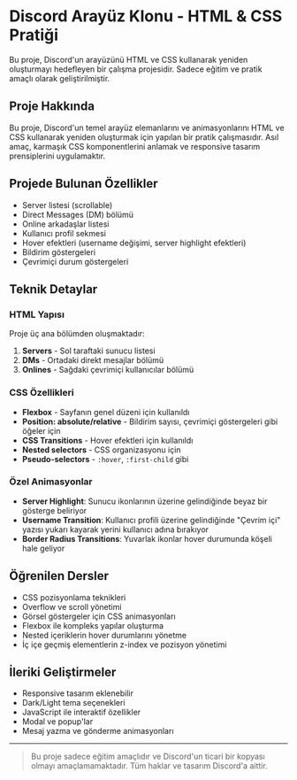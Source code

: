 # Discord Arayüz Klonu - HTML & CSS Pratiği

Bu proje, Discord'un arayüzünü HTML ve CSS kullanarak yeniden oluşturmayı hedefleyen bir çalışma projesidir. Sadece eğitim ve pratik amaçlı olarak geliştirilmiştir.

## Proje Hakkında

Bu proje, Discord'un temel arayüz elemanlarını ve animasyonlarını HTML ve CSS kullanarak yeniden oluşturmak için yapılan bir pratik çalışmasıdır. Asıl amaç, karmaşık CSS komponentlerini anlamak ve responsive tasarım prensiplerini uygulamaktır.

## Projede Bulunan Özellikler

- Server listesi (scrollable)
- Direct Messages (DM) bölümü
- Online arkadaşlar listesi
- Kullanıcı profil sekmesi
- Hover efektleri (username değişimi, server highlight efektleri)
- Bildirim göstergeleri
- Çevrimiçi durum göstergeleri

## Teknik Detaylar

### HTML Yapısı

Proje üç ana bölümden oluşmaktadır:
1. **Servers** - Sol taraftaki sunucu listesi
2. **DMs** - Ortadaki direkt mesajlar bölümü
3. **Onlines** - Sağdaki çevrimiçi kullanıcılar bölümü

### CSS Özellikleri

- **Flexbox** - Sayfanın genel düzeni için kullanıldı
- **Position: absolute/relative** - Bildirim sayısı, çevrimiçi göstergeleri gibi öğeler için
- **CSS Transitions** - Hover efektleri için kullanıldı
- **Nested selectors** - CSS organizasyonu için
- **Pseudo-selectors** - `:hover`, `:first-child` gibi

### Özel Animasyonlar

- **Server Highlight**: Sunucu ikonlarının üzerine gelindiğinde beyaz bir gösterge beliriyor
- **Username Transition**: Kullanıcı profili üzerine gelindiğinde "Çevrim içi" yazısı yukarı kayarak yerini kullanıcı adına bırakıyor
- **Border Radius Transitions**: Yuvarlak ikonlar hover durumunda köşeli hale geliyor

## Öğrenilen Dersler

- CSS pozisyonlama teknikleri 
- Overflow ve scroll yönetimi
- Görsel göstergeler için CSS animasyonları
- Flexbox ile kompleks yapılar oluşturma
- Nested içeriklerin hover durumlarını yönetme
- İç içe geçmiş elementlerin z-index ve pozisyon yönetimi

## İleriki Geliştirmeler

- Responsive tasarım eklenebilir
- Dark/Light tema seçenekleri
- JavaScript ile interaktif özellikler
- Modal ve popup'lar
- Mesaj yazma ve gönderme animasyonları

---

> Bu proje sadece eğitim amaçlıdır ve Discord'un ticari bir kopyası olmayı amaçlamamaktadır. Tüm haklar ve tasarım Discord'a aittir.